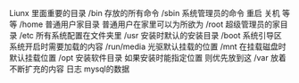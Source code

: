 Liunx 里面重要的目录
/bin   存放的所有命令
/sbin  系统管理员的命令 重启 关机 等等
/home  普通用户家目录 普通用户在家里可以为所欲为
/root  超级管理员的家目录
/etc   所有系统配置在文件夹里
/usr   安装时默认的安装目录
/boot  系统引导区 系统开启时需要加载的内容
/run/media 光驱默认挂载的位置
/mnt   在挂载磁盘时默认挂载位置
/opt   安装软件目录 如果安装时能指定位置 则优先放到这
/var   放着不断扩充的内容 日志 mysql的数据
